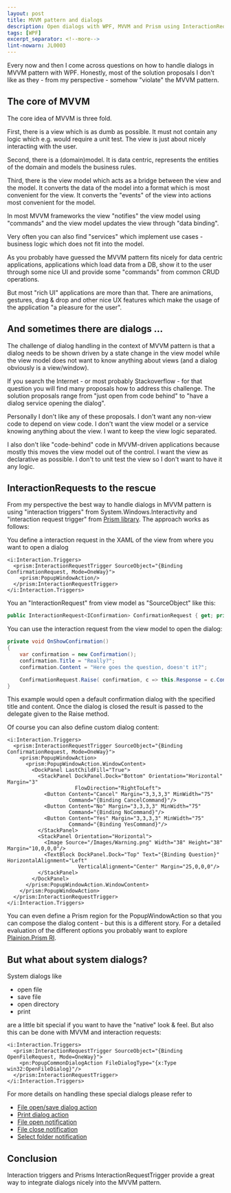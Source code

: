 ```yaml
---
layout: post
title: MVVM pattern and dialogs
description: Open dialogs with WPF, MVVM and Prism using InteractionRequests and PopupWindowAction.
tags: [WPF]
excerpt_separator: <!--more-->
lint-nowarn: JL0003
---
```


Every now and then I come across questions on how to handle dialogs in MVVM pattern with WPF.
Honestly, most of the solution proposals I don't like as they - from my perspective - somehow
"violate" the MVVM pattern.

<!--more-->

## The core of MVVM

The core idea of MVVM is three fold.

First, there is a view which is as dumb as possible. It must not contain any logic which e.g. would require a unit test. 
The view is just about nicely interacting with the user.

Second, there is a (domain)model. It is data centric, represents the entities of the domain and models the business rules.

Third, there is the view model which acts as a bridge between the view and the model. It converts the data of the model into 
a format which is most convenient for the view. It converts the "events" of the view into actions most convenient for the model.

In most MVVM frameworks the view "notifies" the view model using "commands" and the view model updates the view through "data binding".

Very often you can also find "services" which implement use cases - business logic which does not fit into the model.

As you probably have guessed the MVVM pattern fits nicely for data centric applications, applications which load data from a DB, show it
to the user through some nice UI and provide some "commands" from common CRUD operations.

But most "rich UI" applications are more than that. There are animations, gestures, drag & drop and other nice UX features which make
the usage of the application "a pleasure for the user".

## And sometimes there are dialogs ...

The challenge of dialog handling in the context of MVVM pattern is that a dialog needs to be shown driven by 
a state change in the view model while the view model does not want to know anything about views (and a dialog obviously is a view/window).

If you search the Internet - or most probably Stackoverflow - for that question you will find many proposals how to address 
this challenge. The solution proposals range from "just open from code behind" to "have a dialog service opening the dialog".

Personally I don't like any of these proposals. I don't want any non-view code to depend on view code. I don't want the view model or a service
knowing anything about the view. I want to keep the view logic separated.

I also don't like "code-behind" code in MVVM-driven applications because mostly this moves the view model out of the control. I want the view
as declarative as possible. I don't to unit test the view so I don't want to have it any logic.

## InteractionRequests to the rescue

From my perspective the best way to handle dialogs in MVVM pattern is using "interaction triggers" from System.Windows.Interactivity and
"interaction request trigger" from [Prism library](https://github.com/PrismLibrary/Prism). The approach works as follows:

You define a interaction request in the XAML of the view from where you want to open a dialog

```Xaml
<i:Interaction.Triggers>
  <prism:InteractionRequestTrigger SourceObject="{Binding ConfirmationRequest, Mode=OneWay}">
    <prism:PopupWindowAction/>
  </prism:InteractionRequestTrigger>
</i:Interaction.Triggers>
```

You an "InteractionRequest" from view model as "SourceObject" like this:

```C#
public InteractionRequest<IConfirmation> ConfirmationRequest { get; private set; }
```

You can use the interaction request from the view model to open the dialog:

```C#
private void OnShowConfirmation()
{
    var confirmation = new Confirmation();
    confirmation.Title = "Really?";
    confirmation.Content = "Here goes the question, doesn't it?";

    ConfirmationRequest.Raise( confirmation, c => this.Response = c.Confirmed ? "yes" : "no" );
}
```

This example would open a default confirmation dialog with the specified title and content. Once the dialog is closed the result
is passed to the delegate given to the Raise method.

Of course you can also define custom dialog content:

```Xaml
<i:Interaction.Triggers>
  <prism:InteractionRequestTrigger SourceObject="{Binding ConfirmationRequest, Mode=OneWay}">
    <prism:PopupWindowAction>
      <prism:PopupWindowAction.WindowContent>
        <DockPanel LastChildFill="True">
          <StackPanel DockPanel.Dock="Bottom" Orientation="Horizontal" Margin="3" 
                      FlowDirection="RightToLeft">
            <Button Content="Cancel" Margin="3,3,3,3" MinWidth="75" 
                    Command="{Binding CancelCommand}"/>
            <Button Content="No" Margin="3,3,3,3" MinWidth="75" 
                    Command="{Binding NoCommand}"/>
            <Button Content="Yes" Margin="3,3,3,3" MinWidth="75" 
                    Command="{Binding YesCommand}"/>
          </StackPanel>
          <StackPanel Orientation="Horizontal">
            <Image Source="/Images/Warning.png" Width="38" Height="38" Margin="10,0,0,0"/>
            <TextBlock DockPanel.Dock="Top" Text="{Binding Question}" HorizontalAlignment="Left" 
                       VerticalAlignment="Center" Margin="25,0,0,0"/>
          </StackPanel>
        </DockPanel>
      </prism:PopupWindowAction.WindowContent>
    </prism:PopupWindowAction>
  </prism:InteractionRequestTrigger>
</i:Interaction.Triggers>
```

You can even define a Prism region for the PopupWindowAction so that you can compose the dialog content - but this is a different story. For 
a detailed evaluation of the different options you probably want to explore [Plainion.Prism RI](https://github.com/plainionist/Plainion.Prism/tree/master/src/Plainion.RI).

## But what about system dialogs?

System dialogs like 
- open file
- save file
- open directory
- print

are a little bit special if you want to have the "native" look & feel. But also this can be done with MVVM and interaction requests:

```Xaml
<i:Interaction.Triggers>
  <prism:InteractionRequestTrigger SourceObject="{Binding OpenFileRequest, Mode=OneWay}">
    <pn:PopupCommonDialogAction FileDialogType="{x:Type win32:OpenFileDialog}"/>
  </prism:InteractionRequestTrigger>
</i:Interaction.Triggers>
```

For more details on handling these special dialogs please refer to

- [File open/save dialog action](https://github.com/plainionist/Plainion.Prism/blob/master/src/Plainion.Prism/Interactivity/PopupCommonDialogAction.cs)
- [Print dialog action](https://github.com/plainionist/Plainion.Prism/blob/master/src/Plainion.Prism/Interactivity/PopupPrintDialogAction.cs=)
- [File open notification](https://github.com/plainionist/Plainion.Prism/blob/master/src/Plainion.Prism/Interactivity/InteractionRequest/OpenFileDialogNotification.cs)
- [File close notification](https://github.com/plainionist/Plainion.Prism/blob/master/src/Plainion.Prism/Interactivity/InteractionRequest/SaveFileDialogNotification.cs)
- [Select folder notification](https://github.com/plainionist/Plainion.Prism/blob/master/src/Plainion.Prism/Interactivity/InteractionRequest/SelectFolderDialogNotification.cs)

## Conclusion

Interaction triggers and Prisms InteractionRequestTrigger provide a great way to integrate dialogs nicely into the MVVM pattern.


